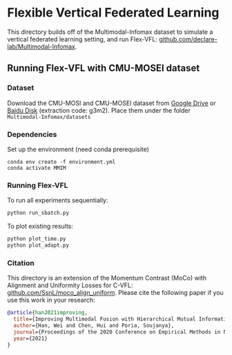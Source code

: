 # Flexible Vertical Federated Learning

This directory builds off of the Multimodal-Infomax dataset to simulate a vertical federated learning setting, and run Flex-VFL: [github.com/declare-lab/Multimodal-Infomax](https://github.com/declare-lab/Multimodal-Infomax).

## Running Flex-VFL with CMU-MOSEI dataset

### Dataset

Download the CMU-MOSI and CMU-MOSEI dataset from [Google Drive](https://drive.google.com/drive/folders/1djN_EkrwoRLUt7Vq_QfNZgCl_24wBiIK?usp=sharing) or [Baidu Disk](https://pan.baidu.com/s/1Wxo4Bim9JhNmg8265p3ttQ) (extraction code: g3m2). Place them under the folder `Multimodal-Infomax/datasets`

### Dependencies

Set up the environment (need conda prerequisite)
```
conda env create -f environment.yml
conda activate MMIM
```

### Running Flex-VFL

To run all experiments sequentially:
```.bash
python run_sbatch.py
```

To plot existing results:
```.bash
python plot_time.py 
python plot_adapt.py 
```

### Citation
This directory is an extension of the Momentum Contrast (MoCo) with Alignment and Uniformity Losses for C-VFL: [github.com/SsnL/moco_align_uniform](https://github.com/SsnL/moco_align_uniform). Please cite the following paper if you use this work in your research:
```bibtex
@article{han2021improving,
  title={Improving Multimodal Fusion with Hierarchical Mutual Information Maximization for Multimodal Sentiment Analysis},
  author={Han, Wei and Chen, Hui and Poria, Soujanya},
  journal={Proceedings of the 2020 Conference on Empirical Methods in Natural Language Processing (EMNLP)},
  year={2021}
}
```
